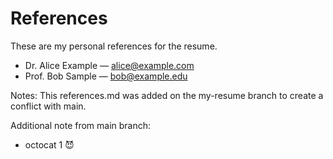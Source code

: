 # References

These are my personal references for the resume.

- Dr. Alice Example — alice@example.com
- Prof. Bob Sample — bob@example.edu

Notes:
This references.md was added on the my-resume branch to create a conflict with main.

Additional note from main branch:
- octocat 1 😈
